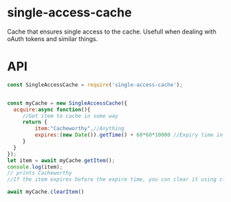 # single-access-cache
Cache that ensures single access to the cache. Usefull when dealing with oAuth tokens and similar things.
# API
```js
const SingleAccessCache = require('single-access-cache');


const myCache = new SingleAccessCache({
  acquire:async function(){
     //Get item to cache in some way
     return {
         item:"Cacheworthy",//Anything
         expires:(new Date()).getTime() + 60*60*10000 //Expiry time in ms since epoch
     }
  }
});
let item = await myCache.getItem();
console.log(item);
// prints Cacheworthy
//If the item expires before the expire time, you can clear it using clearItem

await myCache.clearItem()
```
